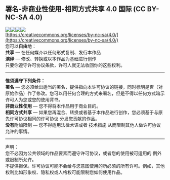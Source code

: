 ## 署名-非商业性使用-相同方式共享 4.0 国际 (CC BY-NC-SA 4.0)
![](https://creativecommons.org/images/chooser/chooser_cc.png)![](https://creativecommons.org/images/chooser/chooser_by.png)![](https://creativecommons.org/images/chooser/chooser_nc.png)![](https://creativecommons.org/images/chooser/chooser_sa.png)</br>
[https://creativecommons.org/licenses/by-nc-sa/4.0/](https://creativecommons.org/licenses/by-nc-sa/4.0/)</br>
您可以**自由**地：</br>
**共享** — 在任何媒介以任何形式复制、发行本作品</br>
**演绎** — 修改、转换或以本作品为基础进行创作</br>
只要你遵守许可协议条款，许可人就无法收回你的这些权利。</br>
***
**惟须遵守下列条件：**</br>
**署名** — 您必须给出适当的署名，提供指向本许可协议的链接，同时标明是否（对原始作品）作了修改。您可以用任何合理的方式来署名，但是不得以任何方式暗示许可人为您或您的使用背书。</br>
**非商业性使用** — 您不得将本作品用于商业目的。</br>
**相同方式共享** — 如果您再混合、转换或者基于本作品进行创作，您必须基于与原先许可协议相同的许可协议 分发您贡献的作品。</br>
**没有**附加限制 — 您不得适用法律术语或者 技术措施 从而限制其他人做许可协议允许的事情。</br>
***
声明：</br>
您不必因为公共领域的作品要素而遵守许可协议，或者您的使用被可适用的 例外或限制所允许。</br>
不提供担保。许可协议可能不会给与您意图使用的所必须的所有许可。例如，其他权利比如形象权、隐私权或人格权可能限制您如何使用作品。</br>
